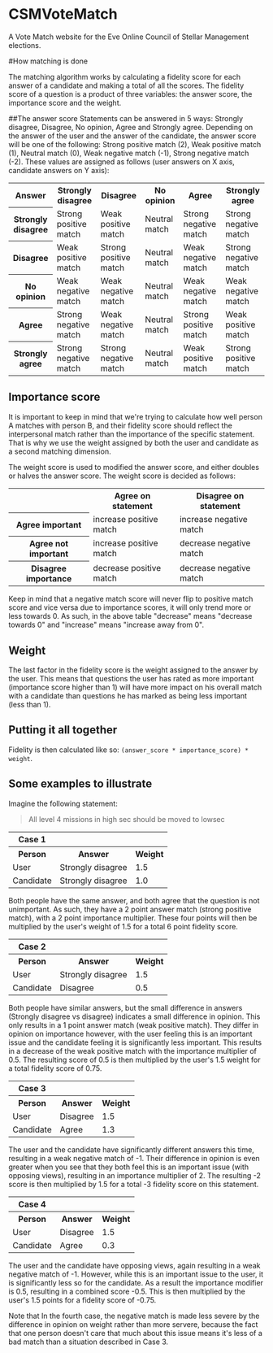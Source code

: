 CSMVoteMatch
============

A Vote Match website for the Eve Online Council of Stellar Management elections.

#How matching is done

The matching algorithm works by calculating a fidelity score for each answer of a candidate and making a total of all the scores. The fidelity score of a question is a product of three variables: the answer score, the importance score and the weight.

##The answer score
Statements can be answered in 5 ways: Strongly disagree, Disagree, No opinion, Agree and Strongly agree. Depending on the answer of the user and the answer of the candidate, the answer score will be one of the following: Strong positive match (2), Weak positive match (1), Neutral match (0), Weak negative match (-1), Strong negative match (-2). These values are assigned as follows (user answers on X axis, candidate answers on Y axis):

<table>
  <tr>
    <th>Answer</th>
    <th>Strongly disagree</th>
    <th>Disagree</th>
    <th>No opinion</th>
    <th>Agree</th>
    <th>Strongly agree</th>
  </tr>
  <tr>
    <th>Strongly disagree</th>
    <td>Strong positive match</td>
    <td>Weak positive match</td>
    <td>Neutral match</td>
    <td>Strong negative match</td>
    <td>Strong negative match</td>
  </tr>
  <tr>
    <th>Disagree</th>
    <td>Weak positive match</td>
    <td>Strong positive match</td>
    <td>Neutral match</td>
    <td>Weak negative match</td>
    <td>Strong negative match</td>
  </tr>
  <tr>
    <th>No opinion</th>
    <td>Weak negative match</td>
    <td>Weak negative match</td>
    <td>Neutral match</td>
    <td>Weak negative match</td>
    <td>Weak negative match</td>
  </tr>
  <tr>
    <th>Agree</th>
    <td>Strong negative match</td>
    <td>Weak negative match</td>
    <td>Neutral match</td>
    <td>Strong positive match</td>
    <td>Weak positive match</td>
  </tr>
  <tr>
    <th>Strongly agree</th>
    <td>Strong negative match</td>
    <td>Strong negative match</td>
    <td>Neutral match</td>
    <td>Weak positive match</td>
    <td>Strong positive match</td>
  </tr>
</table>

## Importance score
It is important to keep in mind that we're trying to calculate how well person A matches with person B, and their fidelity score should reflect the interpersonal match rather than the importance of the specific statement. That is why we use the weight assigned by both the user and candidate as a second matching dimension. 

The weight score is used to modified the answer score, and either doubles or halves the answer score. The weight score is decided as follows:

<table>
  <tr>
    <th></th>
    <th>Agree on statement</th>
    <th>Disagree on statement</th>
  </tr>
  <tr>
    <th>Agree important</th>
    <td>increase positive match</td>
    <td>increase negative match</td>
  </tr>
  <tr>
    <th>Agree not important</th>
    <td>increase positive match</td>
    <td>decrease negative match</td>
  </tr>
  <tr>
    <th>Disagree importance</th>
    <td>decrease positive match</td>
    <td>decrease negative match</td>
  </tr>
</table>

Keep in mind that a negative match score will never flip to positive match score and vice versa due to importance scores, it will only trend more or less towards 0. As such, in the above table "decrease" means "decrease towards 0" and "increase" means "increase away from 0".

## Weight

The last factor in the fidelity score is the weight assigned to the answer by the user. This means that questions the user has rated as more important (importance score higher than 1) will have more impact on his overall match with a candidate than questions he has marked as being less important (less than 1).

## Putting it all together

Fidelity is then calculated like so: `(answer_score * importance_score) * weight`.

## Some examples to illustrate
Imagine the following statement:
> All level 4 missions in high sec should be moved to lowsec

<table>
  <tr>
    <th>Case 1</th>
  </tr>
  <tr>
    <th>Person</th>
    <th>Answer</th>
    <th>Weight</th>
  </tr>
  <tr>
    <td>User</td>
    <td>Strongly disagree</td>
    <td>1.5</td>
  </tr>
  <tr>
    <td>Candidate</td>
    <td>Strongly disagree</td>
    <td>1.0</td>
  </tr>
</table>

Both people have the same answer, and both agree that the question is not unimportant. As such, they have a 2 point answer match (strong positive match), with a 2 point importance multiplier. These four points will then be multiplied by the user's weight of 1.5 for a total 6 point fidelity score.

<table>
  <tr>
    <th>Case 2</th>
  </tr>
  <tr>
    <th>Person</th>
    <th>Answer</th>
    <th>Weight</th>
  </tr>
  <tr>
    <td>User</td>
    <td>Strongly disagree</td>
    <td>1.5</td>
  </tr>
  <tr>
    <td>Candidate</td>
    <td>Disagree</td>
    <td>0.5</td>
  </tr>
</table>

Both people have similar answers, but the small difference in answers (Strongly disagree vs disagree) indicates a small difference in opinion. This only results in a 1 point answer match (weak positive match). They differ in opinion on importance however, with the user feeling this is an important issue and the candidate feeling it is significantly less important. This results in a decrease of the weak positive match with the importance multiplier of 0.5. The resulting score of 0.5 is then multiplied by the user's 1.5 weight for a total fidelity score of 0.75.

<table>
  <tr>
    <th>Case 3</th>
  </tr>
  <tr>
    <th>Person</th>
    <th>Answer</th>
    <th>Weight</th>
  </tr>
  <tr>
    <td>User</td>
    <td>Disagree</td>
    <td>1.5</td>
  </tr>
  <tr>
    <td>Candidate</td>
    <td>Agree</td>
    <td>1.3</td>
  </tr>
</table>

The user and the candidate have significantly different answers this time, resulting in a weak negative match of -1. Their difference in opinion is even greater when you see that they both feel this is an important issue (with opposing views), resulting in an importance multiplier of 2. The resulting -2 score is then multiplied by 1.5 for a total -3 fidelity score on this statement.

<table>
  <tr>
    <th>Case 4</th>
  </tr>
  <tr>
    <th>Person</th>
    <th>Answer</th>
    <th>Weight</th>
  </tr>
  <tr>
    <td>User</td>
    <td>Disagree</td>
    <td>1.5</td>
  </tr>
  <tr>
    <td>Candidate</td>
    <td>Agree</td>
    <td>0.3</td>
  </tr>
</table>

The user and the candidate have opposing views, again resulting in a weak negative match of -1. However, while this is an important issue to the user, it is significantly less so for the candidate. As a result the importance modifier is 0.5, resulting in a combined score -0.5. This is then multiplied by the user's 1.5 points for a fidelity score of -0.75. 

Note that In the fourth case, the negative match is made less severe by the difference in opinion on weight rather than more servere, because the fact that one person doesn't care that much about this issue means it's less of a bad match than a situation described in Case 3.
